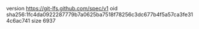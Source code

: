 version https://git-lfs.github.com/spec/v1
oid sha256:1fc4da0922287779b7a0625ba7518f78256c3dc677b4f5a57ca3fe314c6ac741
size 6937
